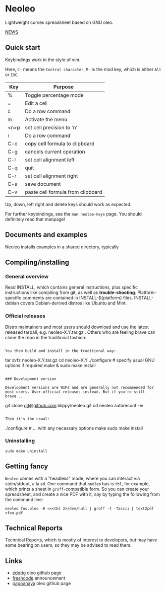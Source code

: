 # Neoleo

Lightweight curses spreadsheet based on GNU oleo.

[NEWS](NEWS)

## Quick start

Keybindings work in the style of vim.


Here, `C-` means the `Control character`, `M-` is the mod key, which is
either `Alt` or `ESC`.

| Key   | Purpose                              |
| ----- | ------------------------------------ |
| %     | Toggle percentage mode               |
| =     | Edit a cell                          |
| c     | Do a row command                     |
| m     | Activate the menu                    |
| &lt;n&gt;p | set cell precision to 'n'        |
| r     | Do a row command                     |
| C-c   | copy cell formula to clipboard       |
| C-g   | cancels current operation            |
| C-l   | set cell alignment left              |
| C-q   | quit                                 |
| C-r   | set cell alignment right             |
| C-s   | save document                        |
| C-v   | paste cell formula from clipboard    |

Up, down, left right and delete keys should work as expected.

For further keybindings, see the `man neoleo-keys` page. 
You should definitely read that manpage!


## Documents and examples

Neoleo installs examples in a shared directory, typically


## Compiling/installing

### General overview

Read INSTALL, which contains general instructions, plus specific 
instructions like compiling from git, as well as **trouble-shooting**. 
Platform-specific comments are contained in INSTALL-${platform} 
files. INSTALL-debian covers Debian-derived distros like Ubuntu
and Mint.


### Official releases

Distro maintainers and most users  should download and use the latest 
released tarball,
e.g. neoleo-X.Y.tar.gz . Others who are feeling brave can clone the
repo in the traditional fashion:
```

You then build and install in the traditional way:

```
tar xvfz neoleo-X.Y.tar.gz
cd neoleo-X.Y
./configure # specify usual GNU options if required
make & sudo make install
```

### Development version

Development versions are WIPs and are generally not recommended for
most users. User official releases instead. But if you're still
brave ...

```
git clone git@github.com:blippy/neoleo.git
cd neoleo
autoreconf -iv
```

Then it's the usual:
```
./configure # ... with any necessary options
make
sudo make install


### Uninstalling
```
sudo make uninstall
```



## Getting fancy

`Neoleo` comes with a "headless" mode, where you can interact
via stdin/stdout, a la `ed`. One command that `neoleo` has is
`tbl`, for example, which prints a sheet in `groff`-compatible form. So you
can create your spreadsheet, and create a nice PDF with it, say
by typing the following from the command line:
```
neoleo foo.oleo -H <<<tbl 2>/dev/null | groff -t -Tascii | text2pdf >foo.pdf
```

## Technical Reports

Technical Reports, which is mostly of interest to developers, but
may have some bearing on users, so they may be advised to read them.


## Links

*  [edorig](https://github.com/edorig/oleo) oleo github page
*  [freshcode](http://freshcode.club/projects/neoleo) announcement
*  [papoanaya](https://github.com/papoanaya/oleo) oleo github page

